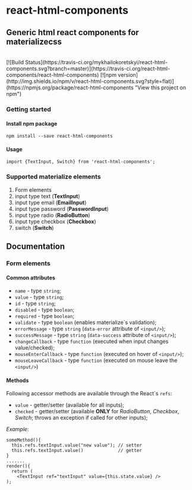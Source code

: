 # react-html-components
## Generic html react components for materializecss
<br />
[![Build
Status](https://travis-ci.org/mykhailokoretskyi/react-html-components.svg?branch=master)](https://travis-ci.org/react-html-components/react-html-components) [![npm
version](http://img.shields.io/npm/v/react-html-components.svg?style=flat)](https://npmjs.org/package/react-html-components "View this project on npm")

### Getting started

#### Install npm package
`npm install --save react-html-components`

#### Usage
`import {TextInput, Switch} from 'react-html-components';`

### Supported materialize elements

1. Form elements
  1. input type text (**TextInput**)
  2. input type email (**EmailInput**)
  3. input type password (**PasswordInput**)
  4. input type radio (**RadioButton**)
  5. input type checkbox (**Checkbox**)
  6. switch (**Switch**)

## Documentation

### Form elements

#### Common attributes
* `name`               - type `string`;
* `value`              - type `string`;
* `id`                 - type `string`;
* `disabled`           - type `boolean`;
* `required`           - type `boolean`;
* `validate`           - type `boolean` (enables materialize`s validation);
* `errorMessage`       - type `string` (`data-error` attribute of `<input/>`);
* `successMessage`     - type `string` (`data-success` attribute of `<input/>`);
* `changeCallback`     - type `function` (executed when input changes value/checked);
* `mouseEnterCallback` - type `function` (executed on hover of `<input/>`);
* `mouseLeaveCallback` - type `function` (executed on mouse leave the `<input/>`)

#### Methods

Following accessor methods are available through the React\`s `refs`:
* `value`              - getter/setter (available for all inputs);
* `checked`            - getter/setter (available **ONLY** for *RadioButton*, *Checkbox*, *Switch*; throws an exception if called for other inputs);

*Example*:
```
someMethod(){
  this.refs.textInput.value("new value"); // setter
  this.refs.textInput.value()             // getter
}
.......
render(){
  return (
    <TextInput ref="textInput" value={this.state.value} />
);
```
